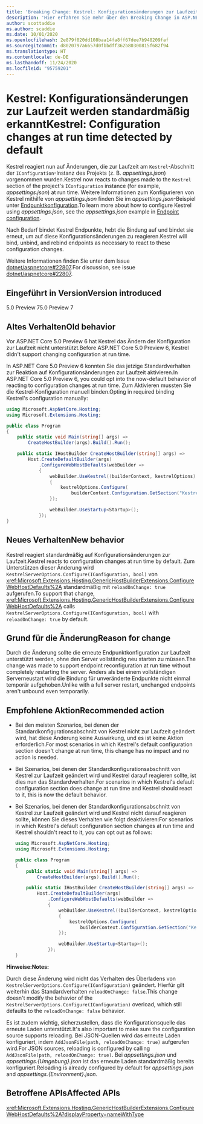 ```yaml
---
title: 'Breaking Change: Kestrel: Konfigurationsänderungen zur Laufzeit werden standardmäßig erkannt'
description: 'Hier erfahren Sie mehr über den Breaking Change in ASP.NET Core 5.0 mit dem Titel „Kestrel: Konfigurationsänderungen zur Laufzeit werden standardmäßig erkannt'
author: scottaddie
ms.author: scaddie
ms.date: 10/01/2020
ms.openlocfilehash: 2e879f020dd108baa14fa8ff67dee7b948209faf
ms.sourcegitcommit: d8020797a6657d0fbbdff362b80300815f682f94
ms.translationtype: HT
ms.contentlocale: de-DE
ms.lasthandoff: 11/24/2020
ms.locfileid: "95759201"
---
```

# <a name="kestrel-configuration-changes-at-run-time-detected-by-default"></a><span data-ttu-id="6aff3-103">Kestrel: Konfigurationsänderungen zur Laufzeit werden standardmäßig erkannt</span><span class="sxs-lookup"><span data-stu-id="6aff3-103">Kestrel: Configuration changes at run time detected by default</span></span>

<span data-ttu-id="6aff3-104">Kestrel reagiert nun auf Änderungen, die zur Laufzeit am `Kestrel`-Abschnitt der `IConfiguration`-Instanz des Projekts (z. B. *appsettings.json*) vorgenommen wurden.</span><span class="sxs-lookup"><span data-stu-id="6aff3-104">Kestrel now reacts to changes made to the `Kestrel` section of the project's `IConfiguration` instance (for example, *appsettings.json*) at run time.</span></span> <span data-ttu-id="6aff3-105">Weitere Informationen zum Konfigurieren von Kestrel mithilfe von *appsettings.json* finden Sie im *appsettings.json*-Beispiel unter [Endpunktkonfiguration](/aspnet/core/fundamentals/servers/kestrel#endpoint-configuration).</span><span class="sxs-lookup"><span data-stu-id="6aff3-105">To learn more about how to configure Kestrel using *appsettings.json*, see the *appsettings.json* example in [Endpoint configuration](/aspnet/core/fundamentals/servers/kestrel#endpoint-configuration).</span></span>

<span data-ttu-id="6aff3-106">Nach Bedarf bindet Kestrel Endpunkte, hebt die Bindung auf und bindet sie erneut, um auf diese Konfigurationsänderungen zu reagieren.</span><span class="sxs-lookup"><span data-stu-id="6aff3-106">Kestrel will bind, unbind, and rebind endpoints as necessary to react to these configuration changes.</span></span>

<span data-ttu-id="6aff3-107">Weitere Informationen finden Sie unter dem Issue [dotnet/aspnetcore#22807](https://github.com/dotnet/aspnetcore/issues/22807).</span><span class="sxs-lookup"><span data-stu-id="6aff3-107">For discussion, see issue [dotnet/aspnetcore#22807](https://github.com/dotnet/aspnetcore/issues/22807).</span></span>

## <a name="version-introduced"></a><span data-ttu-id="6aff3-108">Eingeführt in Version</span><span class="sxs-lookup"><span data-stu-id="6aff3-108">Version introduced</span></span>

<span data-ttu-id="6aff3-109">5.0 Preview 7</span><span class="sxs-lookup"><span data-stu-id="6aff3-109">5.0 Preview 7</span></span>

## <a name="old-behavior"></a><span data-ttu-id="6aff3-110">Altes Verhalten</span><span class="sxs-lookup"><span data-stu-id="6aff3-110">Old behavior</span></span>

<span data-ttu-id="6aff3-111">Vor ASP.NET Core 5.0 Preview 6 hat Kestrel das Ändern der Konfiguration zur Laufzeit nicht unterstützt.</span><span class="sxs-lookup"><span data-stu-id="6aff3-111">Before ASP.NET Core 5.0 Preview 6, Kestrel didn't support changing configuration at run time.</span></span>

<span data-ttu-id="6aff3-112">In ASP.NET Core 5.0 Preview 6 konnten Sie das jetzige Standardverhalten zur Reaktion auf Konfigurationsänderungen zur Laufzeit aktivieren.</span><span class="sxs-lookup"><span data-stu-id="6aff3-112">In ASP.NET Core 5.0 Preview 6, you could opt into the now-default behavior of reacting to configuration changes at run time.</span></span> <span data-ttu-id="6aff3-113">Zum Aktivieren mussten Sie die Kestrel-Konfiguration manuell binden.</span><span class="sxs-lookup"><span data-stu-id="6aff3-113">Opting in required binding Kestrel's configuration manually:</span></span>

```csharp
using Microsoft.AspNetCore.Hosting;
using Microsoft.Extensions.Hosting;

public class Program
{
    public static void Main(string[] args) =>
        CreateHostBuilder(args).Build().Run();

    public static IHostBuilder CreateHostBuilder(string[] args) =>
        Host.CreateDefaultBuilder(args)
            .ConfigureWebHostDefaults(webBuilder =>
            {
                webBuilder.UseKestrel((builderContext, kestrelOptions) =>
                {
                    kestrelOptions.Configure(
                        builderContext.Configuration.GetSection("Kestrel"), reloadOnChange: true);
                });

                webBuilder.UseStartup<Startup>();
            });
}
```

## <a name="new-behavior"></a><span data-ttu-id="6aff3-114">Neues Verhalten</span><span class="sxs-lookup"><span data-stu-id="6aff3-114">New behavior</span></span>

<span data-ttu-id="6aff3-115">Kestrel reagiert standardmäßig auf Konfigurationsänderungen zur Laufzeit.</span><span class="sxs-lookup"><span data-stu-id="6aff3-115">Kestrel reacts to configuration changes at run time by default.</span></span> <span data-ttu-id="6aff3-116">Zum Unterstützen dieser Änderung wird `KestrelServerOptions.Configure(IConfiguration, bool)` von <xref:Microsoft.Extensions.Hosting.GenericHostBuilderExtensions.ConfigureWebHostDefaults%2A> standardmäßig mit `reloadOnChange: true` aufgerufen.</span><span class="sxs-lookup"><span data-stu-id="6aff3-116">To support that change, <xref:Microsoft.Extensions.Hosting.GenericHostBuilderExtensions.ConfigureWebHostDefaults%2A> calls `KestrelServerOptions.Configure(IConfiguration, bool)` with `reloadOnChange: true` by default.</span></span>

## <a name="reason-for-change"></a><span data-ttu-id="6aff3-117">Grund für die Änderung</span><span class="sxs-lookup"><span data-stu-id="6aff3-117">Reason for change</span></span>

<span data-ttu-id="6aff3-118">Durch die Änderung sollte die erneute Endpunktkonfiguration zur Laufzeit unterstützt werden, ohne den Server vollständig neu starten zu müssen.</span><span class="sxs-lookup"><span data-stu-id="6aff3-118">The change was made to support endpoint reconfiguration at run time without completely restarting the server.</span></span> <span data-ttu-id="6aff3-119">Anders als bei einem vollständigen Serverneustart wird die Bindung für unveränderte Endpunkte nicht einmal temporär aufgehoben.</span><span class="sxs-lookup"><span data-stu-id="6aff3-119">Unlike with a full server restart, unchanged endpoints aren't unbound even temporarily.</span></span>

## <a name="recommended-action"></a><span data-ttu-id="6aff3-120">Empfohlene Aktion</span><span class="sxs-lookup"><span data-stu-id="6aff3-120">Recommended action</span></span>

* <span data-ttu-id="6aff3-121">Bei den meisten Szenarios, bei denen der Standardkonfigurationsabschnitt von Kestrel nicht zur Laufzeit geändert wird, hat diese Änderung keine Auswirkung, und es ist keine Aktion erforderlich.</span><span class="sxs-lookup"><span data-stu-id="6aff3-121">For most scenarios in which Kestrel's default configuration section doesn't change at run time, this change has no impact and no action is needed.</span></span>
* <span data-ttu-id="6aff3-122">Bei Szenarios, bei denen der Standardkonfigurationsabschnitt von Kestrel zur Laufzeit geändert wird und Kestrel darauf reagieren sollte, ist dies nun das Standardverhalten.</span><span class="sxs-lookup"><span data-stu-id="6aff3-122">For scenarios in which Kestrel's default configuration section does change at run time and Kestrel should react to it, this is now the default behavior.</span></span>
* <span data-ttu-id="6aff3-123">Bei Szenarios, bei denen der Standardkonfigurationsabschnitt von Kestrel zur Laufzeit geändert wird und Kestrel nicht darauf reagieren sollte, können Sie dieses Verhalten wie folgt deaktivieren:</span><span class="sxs-lookup"><span data-stu-id="6aff3-123">For scenarios in which Kestrel's default configuration section changes at run time and Kestrel shouldn't react to it, you can opt out as follows:</span></span>

    ```csharp
    using Microsoft.AspNetCore.Hosting;
    using Microsoft.Extensions.Hosting;

    public class Program
    {
        public static void Main(string[] args) =>
            CreateHostBuilder(args).Build().Run();

        public static IHostBuilder CreateHostBuilder(string[] args) =>
            Host.CreateDefaultBuilder(args)
                .ConfigureWebHostDefaults(webBuilder =>
                {
                    webBuilder.UseKestrel((builderContext, kestrelOptions) =>
                    {
                        kestrelOptions.Configure(
                            builderContext.Configuration.GetSection("Kestrel"), reloadOnChange: false);
                    });

                    webBuilder.UseStartup<Startup>();
                });
    }
    ```

<span data-ttu-id="6aff3-124">**Hinweise:**</span><span class="sxs-lookup"><span data-stu-id="6aff3-124">**Notes:**</span></span>

<span data-ttu-id="6aff3-125">Durch diese Änderung wird nicht das Verhalten des Überladens von `KestrelServerOptions.Configure(IConfiguration)` geändert. Hierfür gilt weiterhin das Standardverhalten `reloadOnChange: false`.</span><span class="sxs-lookup"><span data-stu-id="6aff3-125">This change doesn't modify the behavior of the `KestrelServerOptions.Configure(IConfiguration)` overload, which still defaults to the `reloadOnChange: false` behavior.</span></span>

<span data-ttu-id="6aff3-126">Es ist zudem wichtig, sicherzustellen, dass die Konfigurationsquelle das erneute Laden unterstützt.</span><span class="sxs-lookup"><span data-stu-id="6aff3-126">It's also important to make sure the configuration source supports reloading.</span></span> <span data-ttu-id="6aff3-127">Bei JSON-Quellen wird das erneute Laden konfiguriert, indem `AddJsonFile(path, reloadOnChange: true)` aufgerufen wird.</span><span class="sxs-lookup"><span data-stu-id="6aff3-127">For JSON sources, reloading is configured by calling `AddJsonFile(path, reloadOnChange: true)`.</span></span> <span data-ttu-id="6aff3-128">Bei *appsettings.json* und *appsettings.{Umgebung}.json* ist das erneute Laden standardmäßig bereits konfiguriert.</span><span class="sxs-lookup"><span data-stu-id="6aff3-128">Reloading is already configured by default for *appsettings.json* and *appsettings.{Environment}.json*.</span></span>

## <a name="affected-apis"></a><span data-ttu-id="6aff3-129">Betroffene APIs</span><span class="sxs-lookup"><span data-stu-id="6aff3-129">Affected APIs</span></span>

<xref:Microsoft.Extensions.Hosting.GenericHostBuilderExtensions.ConfigureWebHostDefaults%2A?displayProperty=nameWithType>

<!--

### Category

ASP.NET Core

### Affected APIs

`Overload:Microsoft.Extensions.Hosting.GenericHostBuilderExtensions.ConfigureWebHostDefaults`

-->
